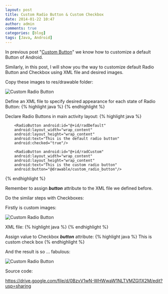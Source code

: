 ```yaml
---
layout: post
title: Custom Radio Button & Custom Checkbox
date: 2014-01-22 10:47
author: admin
comments: true
categories: [blog]
tags: [Java, Android]
---
```


In previous post "<a href="http://icetea09.com/blog/2014/01/22/android-custom-button/">Custom Button</a>" we know how to customize a default Button of Android.

Similarly, in this post, I will show you the way to customize default Radio Button and Checkbox using XML file and desired images.

Copy these images to res/drawable folder:

<img src="https://lh4.googleusercontent.com/-EhYTLGJZF4Q/UqbuDqvO49I/AAAAAAAAFYk/6SjvpPPxtI4/s50-no/checkedradiobutton.png" alt="Custom Radio Button" /><img src="https://lh6.googleusercontent.com/-K2iahzp0YtI/UqbuEMtKpwI/AAAAAAAAFYw/a9iEn-4VWIk/s50-no/unchekedradiobutton.png" alt="" />

Define an XML file to specify desired appearance for each state of Radio Button:
{% highlight java %}<?xml version="1.0" encoding="utf-8"?>
<selector xmlns:android="http://schemas.android.com/apk/res/android" >
    <item android:state_checked="true" android:drawable="@drawable/checkedradiobutton"></item>
    <item android:state_checked="false" android:drawable="@drawable/unchekedradiobutton"></item>
</selector>
{% endhighlight %}
&nbsp;

<!--more-->

Declare Radio Buttons in main activity layout:
{% highlight java %}
<RadioGroup
        android:id="@+id/radGroup"
        android:layout_width="wrap_content"
        android:layout_height="wrap_content"
        android:layout_below="@+id/btnCustom" >

        <RadioButton android:id="@+id/radDefault"
        android:layout_width="wrap_content"
        android:layout_height="wrap_content"
        android:text="This is the default radio button"
        android:checked="true"/>

        <RadioButton android:id="@+id/radCustom"
        android:layout_width="wrap_content"
        android:layout_height="wrap_content"
        android:text="This is the custom radio button"
        android:button="@drawable/custom_radio_button"/>
</RadioGroup>
{% endhighlight %}
&nbsp;

Remember to assign <em><strong>button</strong></em> attribute to the XML file we defined before.

Do the similar steps with Checkboxes:

Firstly is custom images:

<img src="https://lh6.googleusercontent.com/-4eD5HKNoTNU/UqbuDqXfdTI/AAAAAAAAFYg/0lL1z-EJo40/w45-h57-no/checked.png" alt="Custom Radio Button" /><img src="https://lh5.googleusercontent.com/-8CVXliTIlgc/UqbuDpWo3RI/AAAAAAAAFYs/X5QBAYnWnbE/w45-h57-no/unchecked.png" alt="" />

XML file:
{% highlight java %}<?xml version="1.0" encoding="utf-8"?>
<selector xmlns:android="http://schemas.android.com/apk/res/android" >
    <item android:state_checked="true" android:drawable="@drawable/checked"></item>
    <item android:state_checked="false" android:drawable="@drawable/unchecked"></item>
</selector>
{% endhighlight %}
&nbsp;

Assign value to Checkbox <em><strong>button</strong></em> attribute:
{% highlight java %}
<CheckBox
        android:id="@+id/checkCustom"
        android:layout_width="wrap_content"
        android:layout_height="wrap_content" 
        android:layout_below="@+id/checkDefault"
        android:checked="true"
        android:text="This is custom checkbox"
        android:button="@drawable/custom_check_box">
        This is custom check box
</CheckBox>
{% endhighlight %}
&nbsp;

And the result is so ... fabulous:

<img class="aligncenter" src="https://lh4.googleusercontent.com/-3Hb60mJNg1E/UqbwOh4A5lI/AAAAAAAAFZA/XfMZbKCiY6o/w242-h383-no/custom+rad.png" alt="Custom Radio Button" />

Source code:

<a href="https://drive.google.com/file/d/0BzvV1wN-WHWwaW1NLTVMZGl1X2M/edit?usp=sharing">https://drive.google.com/file/d/0BzvV1wN-WHWwaW1NLTVMZGl1X2M/edit?usp=sharing</a>
